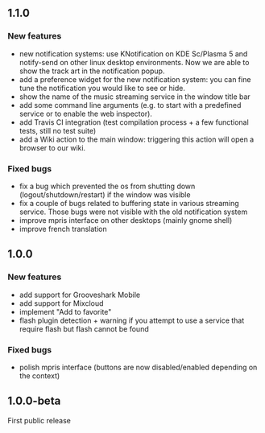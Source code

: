 ## 1.1.0

### New features

- new notification systems: use KNotification on KDE Sc/Plasma 5 and notify-send on other
  linux desktop environments. Now we are able to show the track art in the notification popup.
- add a preference widget for the new notification system: you can fine tune the notification you
  would like to see or hide.
- show the name of the music streaming service in the window title bar
- add some command line arguments (e.g. to start with a predefined service or to enable the web inspector).
- add Travis CI integration (test compilation process + a few functional tests, still no test suite)
- add a Wiki action to the main window: triggering this action will open a browser to our wiki.

### Fixed bugs

- fix a bug which prevented the os from shutting down (logout/shutdown/restart) if the window was visible
- fix a couple of bugs related to buffering state in various streaming service. Those bugs were not 
  visible with the old notification system
- improve mpris interface on other desktops (mainly gnome shell)
- improve french translation

## 1.0.0

### New features
- add support for Grooveshark Mobile
- add support for Mixcloud
- implement "Add to favorite"
- flash plugin detection + warning if you attempt to use a service that require flash but flash cannot be found

### Fixed bugs
- polish mpris interface (buttons are now disabled/enabled depending on the context)

## 1.0.0-beta

First public release
